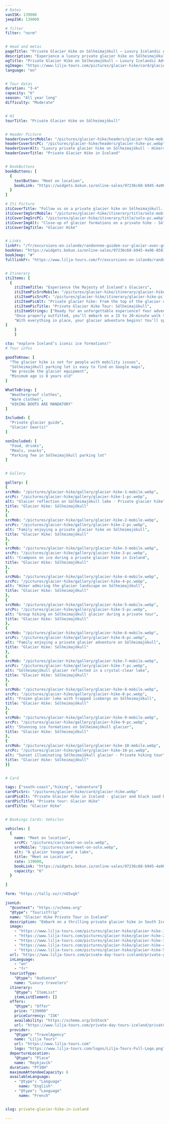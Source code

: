 ```yaml
---
# Rates
vanISK: 139000
jeepISK: 139000

# filter
filter: "norm"


# Head and metas
pageTitle: "Private Glacier Hike on Sólheimajökull – Luxury Icelandic Adventure"
description: "Experience a luxury private glacier hike on Sólheimajökull. Explore ice formations, crevasses, and breathtaking glacier landscapes with expert guides. Book your exclusive Iceland adventure today!"
ogTitle: "Private Glacier Hike on Sólheimajökull – Luxury Icelandic Adventure"
ogImage: "https://www.lilja-tours.com/pictures/glacier-hike/card/glacier-hike.webp"
language: "en"


# Tour datas
duration: "3-4"
capacity: "6"
season: "All year long"
difficulty: "Moderate"


# H1
tourTitle: "Private Glacier Hike on Sólheimajökull"


# Header Picture
headerCoverSrcMobile: "/pictures/glacier-hike/headers/glacier-hike-mobile.webp"
headerCoverSrcPC: "/pictures/glacier-hike/headers/glacier-hike-pc.webp"
headerCoverAlt: "Luxury private glacier hike on Sólheimajökull - Hikers ready to explore the ice"
headerCoverTitle: "Private Glacier Hike in Iceland"


# BookButtons
bookButtons: [
  {
    textButton: "Meet on location",
    bookLink: "https://widgets.bokun.io/online-sales/97236c68-b945-4a96-8587-660bdc4c45fd/experience-calendar/740991"
  }
]

# Iti Picture
itiCoverTitle: "Follow us on a private glacier hike on Sólheimajökull. Begin your adventure by meeting your expert guide at the Sólheimajökull parking lot. After gearing up with a harness, helmet, crampons, and an ice axe, set off to explore the glacier’s breathtaking ice formations, crevasses, and stunning landscapes. This exclusive glacier hike offers a personalized and unforgettable experience.​"
itiCoverImgSrcMobile: "/pictures/glacier-hike/itinerary/title/solo-mobile.webp"
itiCoverImgSrcPC: "/pictures/glacier-hike/itinerary/title/solo-pc.webp"
itiCoverImgAlt: "Close-up of glacier formations on a private hike - Sólheimajökull"
itiCoverImgTitle: "Glacier Hike"


# Links
linkFr: "/fr/excursions-en-islande/randonnee-guidee-sur-glacier-avec-guide-francophone"
bookVan: "https://widgets.bokun.io/online-sales/97236c68-b945-4a96-8587-660bdc4c45fd/experience-calendar/740991"
bookJeep: "#"
fulllinkFr: "https://www.lilja-tours.com/fr/excursions-en-islande/randonnee-guidee-sur-glacier-avec-guide-francophone"


# Itinerary
itiItems: [
  { 
    itiItemTitle: "Experience the Majesty of Iceland's Glaciers",
    itiItemPicSrcMobile: "/pictures/glacier-hike/itinerary/glacier-hike-mobile.webp",
    itiItemPicSrcPC: "/pictures/glacier-hike/itinerary/glacier-hike-pc.webp",
    itiItemPicAlt: "Private glacier hike: From the top of the glacier of Sólheimajökull",
    itiItemPicTitle: "Private Glacier Hike Tour: Sólheimajökull",
    itiItemStrings: ["Ready for an unforgettable experience? Your adventure begins as you meet your guide directly at the Sólheimajökull parking lot. There, your guide will provide you with all the necessary gear, including a harness, helmet, crampons, and an ice axe, ensuring you’re fully equipped for the glacier hike.",
    "Once properly outfitted, you’ll embark on a 15 to 20-minute walk to reach the impressive Sólheimajökull glacier. Before stepping onto the ice, your guide will give you important safety instructions and demonstrate the correct techniques for walking with crampons, ensuring a safe and enjoyable trek.",
    "With everything in place, your glacier adventure begins! You’ll spend approximately one hour exploring the ice, discovering breathtaking formations and deep crevasses. Since this is a private tour, your guide will take you away from the busiest areas, allowing you to fully appreciate the glacier’s beauty in peace, as if you had it all to yourself."
]
    }
    ]

cta: "explore Iceland’s iconic ice formations!"
# Tour infos

goodToKnow: [
  "The glacier hike is not for people with mobility issues", 
  "Sólheimajökull parking lot is easy to find on Google maps",
  "We provide the glacier equipment",
  "Minimum age is 8 years old"
]

WhatToBring: [
  "Weatherproof clothes", 
  "Warm clothes", 
  "HIKING BOOTS ARE MANDATORY"
]

Included: [
  "Private glacier guide",
  "Glacier Gear(s)"
]

nonIncluded: [
  "Food, drinks", 
  "Meals, snacks", 
  "Parking fee in Sólheimajökull parking lot"
]


# Gallery

gallery: [
{
srcMob: "/pictures/glacier-hike/gallery/glacier-hike-1-mobile.webp",
srcPc: "/pictures/glacier-hike/gallery/glacier-hike-1-pc.webp",
alt: "Glacier reflection on Sólheimajökull lake - Private glacier hike",
title: "Glacier Hike: Sólheimajökull"
},    
{
srcMob: "/pictures/glacier-hike/gallery/glacier-hike-2-mobile.webp",
srcPc: "/pictures/glacier-hike/gallery/glacier-hike-2-pc.webp",
alt: "Family enjoying a private glacier hike on Sólheimajökull",
title: "Glacier Hike: Sólheimajökull"
},    
{
srcMob: "/pictures/glacier-hike/gallery/glacier-hike-3-mobile.webp",
srcPc: "/pictures/glacier-hike/gallery/glacier-hike-3-pc.webp",
alt: "Crampons on ice during a private glacier hike in Iceland",
title: "Glacier Hike: Sólheimajökull"
},  
{
srcMob: "/pictures/glacier-hike/gallery/glacier-hike-4-mobile.webp",
srcPc: "/pictures/glacier-hike/gallery/glacier-hike-4-pc.webp",
alt: "Hiker admiring the glacier landscape on Sólheimajökull",
title: "Glacier Hike: Sólheimajökull"
},  
{
srcMob: "/pictures/glacier-hike/gallery/glacier-hike-5-mobile.webp",
srcPc: "/pictures/glacier-hike/gallery/glacier-hike-5-pc.webp",
alt: "Group hiking on Sólheimajökull glacier during a private tour",
title: "Glacier Hike: Sólheimajökull"
},   
{
srcMob: "/pictures/glacier-hike/gallery/glacier-hike-6-mobile.webp",
srcPc: "/pictures/glacier-hike/gallery/glacier-hike-6-pc.webp",
alt: "Family enjoying a private glacier adventure on Sólheimajökull",
title: "Glacier Hike: Sólheimajökull"
},    
{
srcMob: "/pictures/glacier-hike/gallery/glacier-hike-7-mobile.webp",
srcPc: "/pictures/glacier-hike/gallery/glacier-hike-7-pc.webp",
alt: "Sólheimajökull glacier reflected in a crystal-clear lake",
title: "Glacier Hike: Sólheimajökull"
},  
{
srcMob: "/pictures/glacier-hike/gallery/glacier-hike-8-mobile.webp",
srcPc: "/pictures/glacier-hike/gallery/glacier-hike-8-pc.webp",
alt: "Frozen glacier lake with trapped icebergs on Sólheimajökull",
title: "Glacier Hike: Sólheimajökull"
},  
{
srcMob: "/pictures/glacier-hike/gallery/glacier-hike-9-mobile.webp",
srcPc: "/pictures/glacier-hike/gallery/glacier-hike-9-pc.webp",
alt: "Stunning ice formations on Sólheimajökull glacier",
title: "Glacier Hike: Sólheimajökull"
},  
{
srcMob: "/pictures/glacier-hike/gallery/glacier-hike-10-mobile.webp",
srcPc: "/pictures/glacier-hike/gallery/glacier-hike-10-pc.webp",
alt: "Sunset illuminating Sólheimajökull glacier - Private hiking tour",
title: "Glacier Hike: Sólheimajökull"
}]


# Card

tags: ["south-coast","hiking", "adventure"]
cardPicSrc: "/pictures/glacier-hike/card/glacier-hike.webp"
cardPicAlt: "Private Glacier Hike in Iceland - glacier and black sand beach"
cardPicTitle: "Private tour: Glacier Hike"
cardTitle: "Glacier Hike"


# Bookings Cards: Vehicles

vehicles: [
  {
    name: "Meet on location",
    srcPC: "/pictures/cars/meet-on-solo.webp",
    srcMobile: "/pictures/cars/meet-on-solo.webp",
    alt: "A glacier tongue and a lake",
    title: "Meet on Location",
    rate: 139000,
    bookLink: "https://widgets.bokun.io/online-sales/97236c68-b945-4a96-8587-660bdc4c45fd/experience-calendar/740991",
    capacity: "6"
  }

]

form: "https://tally.so/r/nG5vgk"

jsonLd:
  "@context": "https://schema.org"
  "@type": "TouristTrip"
  name: "Glacier Hike Private Tour in Iceland"
  description: "Embark on a thrilling private glacier hike in South Iceland with a certified guide. Explore crevasses, ice formations, and stunning glacier landscapes in safety and comfort. This 10-hour adventure includes private transport from Reykjavík and a personalized experience on the ice."
  image:
    - "https://www.lilja-tours.com/pictures/glacier-hike/glacier-hike-1-pc.webp"
    - "https://www.lilja-tours.com/pictures/glacier-hike/glacier-hike-2-pc.webp"
    - "https://www.lilja-tours.com/pictures/glacier-hike/glacier-hike-3-pc.webp"
    - "https://www.lilja-tours.com/pictures/glacier-hike/glacier-hike-4-pc.webp"
    - "https://www.lilja-tours.com/pictures/glacier-hike/glacier-hike-5-pc.webp"
  url: "https://www.lilja-tours.com/private-day-tours-iceland/private-glacier-hike-in-iceland/"
  inLanguage:
    - "en"
    - "fr"
  touristType:
    "@type": "Audience"
    name: "Luxury travelers"
  itinerary:
    "@type": "ItemList"
    itemListElement: []
  offers:
    "@type": "Offer"
    price: "139000"
    priceCurrency: "ISK"
    availability: "https://schema.org/InStock"
    url: "https://www.lilja-tours.com/private-day-tours-iceland/private-glacier-hike-in-iceland/"
  provider:
    "@type": "TravelAgency"
    name: "Lilja Tours"
    url: "https://www.lilja-tours.com"
    logo: "https://www.lilja-tours.com/logos/Lilja-Tours-Full-Logo.png"
  departureLocation:
    "@type": "Place"
    name: "Reykjavík"
  duration: "PT10H"
  maximumAttendeeCapacity: 6
  availableLanguage:
    - "@type": "Language"
      name: "English"
    - "@type": "Language"
      name: "French"


slug: private-glacier-hike-in-iceland

---
```

